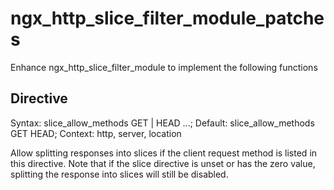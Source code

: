 # ngx_http_slice_filter_module_patches


Enhance ngx_http_slice_filter_module to implement the following functions

## Directive

Syntax: slice_allow_methods GET | HEAD ...;
Default: slice_allow_methods GET HEAD;
Context: http, server, location

Allow splitting responses into slices if the client request method is listed in this directive. Note that if the slice directive is unset or has the zero value, splitting the response into slices will still be disabled.
